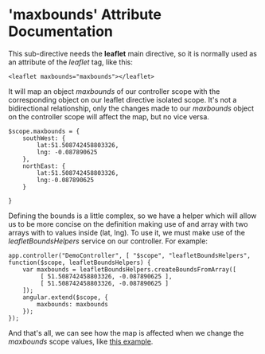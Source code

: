 'maxbounds' Attribute Documentation
===================================

This sub-directive needs the **leaflet** main directive, so it is normally used as an attribute of the *leaflet* tag, like this:

```
<leaflet maxbounds="maxbounds"></leaflet>
```

It will map an object _maxbounds_ of our controller scope with the corresponding object on our leaflet directive isolated scope. It's not a bidirectional relationship, only the changes made to our _maxbounds_ object on the controller scope will affect the map, but no vice versa.

```
$scope.maxbounds = {
    southWest: {
        lat:51.508742458803326,
        lng: -0.087890625
    },
    northEast: {
        lat:51.508742458803326,
        lng:-0.087890625
    }

}
```

Defining the bounds is a little complex, so we have a helper which will allow us to be more concise on the definition making use of and array with two arrays with to values inside (lat, lng). To use it, we must make use of the _leafletBoundsHelpers_ service on our controller. For example:

```
app.controller("DemoController", [ "$scope", "leafletBoundsHelpers", function($scope, leafletBoundsHelpers) {
    var maxbounds = leafletBoundsHelpers.createBoundsFromArray([
         [ 51.508742458803326, -0.087890625 ],
         [ 51.508742458803326, -0.087890625 ]
    ]);
    angular.extend($scope, {
        maxbounds: maxbounds
    });
});
```

And that's all, we can see how the map is affected when we change the _maxbounds_ scope values, like [this example](http://ajsb85.github.io/ng-leaflet/examples/maxbounds-example.html).
